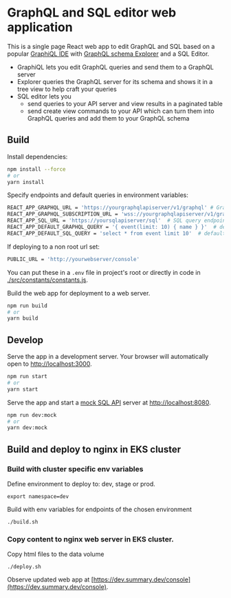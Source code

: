 # GraphQL and SQL editor web application

This is a single page React web app to edit GraphQL and SQL based on a
popular [GraphiQL IDE](https://github.com/graphql/graphiql) with
[GraphQL schema Explorer](https://github.com/OneGraph/graphiql-explorer)
and a SQL Editor.

- GraphiQL lets you edit GraphQL queries and send them to a GraphQL
  server
- Explorer queries the GraphQL server for its schema and shows it in a
  tree view to help craft your queries
- SQL editor lets you 
  - send queries to your API server and view results in a paginated
    table
  - send create view commands to your API which can turn them into
    GraphQL queries and add them to your GraphQL schema
    
## Build

Install dependencies:

```bash
npm install --force
# or
yarn install
```

Specify endpoints and default queries in environment variables:
```bash
REACT_APP_GRAPHQL_URL = 'https://yourgraphqlapiserver/v1/graphql' # GraphQL server endpoint
REACT_APP_GRAPHQL_SUBSCRIPTION_URL = 'wss://yourgraphqlapiserver/v1/graphql' # GraphQL server websocket endpoint
REACT_APP_SQL_URL = 'https://yoursqlapiserver/sql'  # SQL query endpoint url
REACT_APP_DEFAULT_GRAPHQL_QUERY = '{ event(limit: 10) { name } }'  # default query for the GraphQL editor
REACT_APP_DEFAULT_SQL_QUERY = 'select * from event limit 10'  # default query for the SQL editor
```

If deploying to a non root url set:
```bash
PUBLIC_URL = 'http://yourwebserver/console'
```

You can put these in a `.env` file in project's root or directly in
code in [./src/constants/constants.js](./src/constants/constants.js).

Build the web app for deployment to a web server.
```bash
npm run build
# or
yarn build
```

## Develop

Serve the app in a development server. Your browser will automatically
open to [http://localhost:3000](http://localhost:3000).
```bash
npm run start
# or
yarn start
```

Serve the app and start a [mock SQL API](./mock) server at
[http://localhost:8080](http://localhost:8080).
```bash
npm run dev:mock
# or
yarn dev:mock
```

## Build and deploy to nginx in EKS cluster

### Build with cluster specific env variables
 
Define environment to deploy to: dev, stage or prod.
```shell
export namespace=dev
```

Build with env variables for endpoints of the chosen environment
```shell
./build.sh
```

### Copy content to nginx web server in EKS cluster.

Copy html files to the data volume 
```shell 
./deploy.sh
```

Observe updated web app at
[https://dev.summary.dev/console](https://dev.summary.dev/console).

